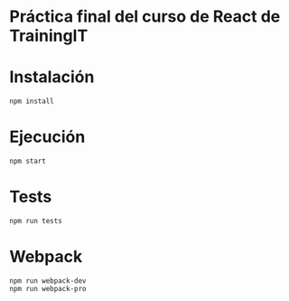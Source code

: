 # Práctica final del curso de React de TrainingIT

# Instalación

```
npm install
```

# Ejecución

```
npm start
```

# Tests

```
npm run tests
```

# Webpack

```
npm run webpack-dev
npm run webpack-pro
```
